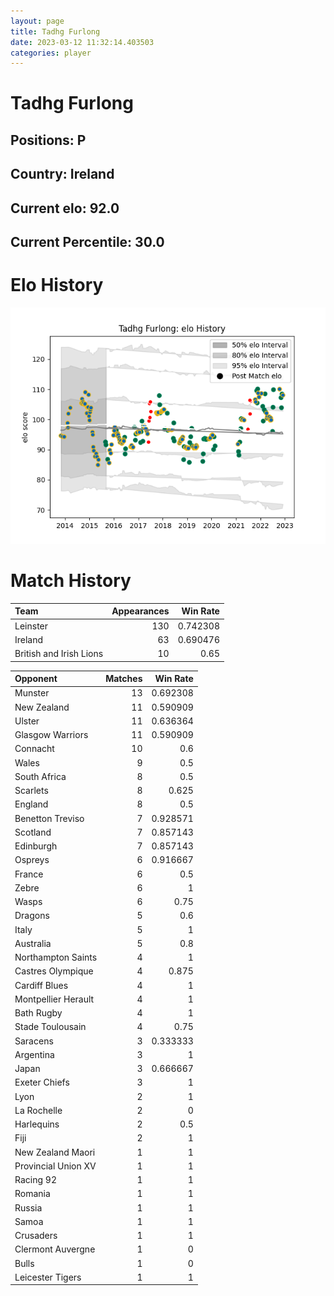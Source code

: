 ```yaml
---  
layout: page  
title: Tadhg Furlong  
date: 2023-03-12 11:32:14.403503  
categories: player  
---
```

# Tadhg Furlong

## Positions: P

## Country: Ireland

## Current elo: 92.0

## Current Percentile: 30.0

# Elo History


![elo history](history_TadhgFurlong.png)
# Match History


| Team                    |   Appearances |   Win Rate |
|:------------------------|--------------:|-----------:|
| Leinster                |           130 |   0.742308 |
| Ireland                 |            63 |   0.690476 |
| British and Irish Lions |            10 |   0.65     |

| Opponent            |   Matches |   Win Rate |
|:--------------------|----------:|-----------:|
| Munster             |        13 |   0.692308 |
| New Zealand         |        11 |   0.590909 |
| Ulster              |        11 |   0.636364 |
| Glasgow Warriors    |        11 |   0.590909 |
| Connacht            |        10 |   0.6      |
| Wales               |         9 |   0.5      |
| South Africa        |         8 |   0.5      |
| Scarlets            |         8 |   0.625    |
| England             |         8 |   0.5      |
| Benetton Treviso    |         7 |   0.928571 |
| Scotland            |         7 |   0.857143 |
| Edinburgh           |         7 |   0.857143 |
| Ospreys             |         6 |   0.916667 |
| France              |         6 |   0.5      |
| Zebre               |         6 |   1        |
| Wasps               |         6 |   0.75     |
| Dragons             |         5 |   0.6      |
| Italy               |         5 |   1        |
| Australia           |         5 |   0.8      |
| Northampton Saints  |         4 |   1        |
| Castres Olympique   |         4 |   0.875    |
| Cardiff Blues       |         4 |   1        |
| Montpellier Herault |         4 |   1        |
| Bath Rugby          |         4 |   1        |
| Stade Toulousain    |         4 |   0.75     |
| Saracens            |         3 |   0.333333 |
| Argentina           |         3 |   1        |
| Japan               |         3 |   0.666667 |
| Exeter Chiefs       |         3 |   1        |
| Lyon                |         2 |   1        |
| La Rochelle         |         2 |   0        |
| Harlequins          |         2 |   0.5      |
| Fiji                |         2 |   1        |
| New Zealand Maori   |         1 |   1        |
| Provincial Union XV |         1 |   1        |
| Racing 92           |         1 |   1        |
| Romania             |         1 |   1        |
| Russia              |         1 |   1        |
| Samoa               |         1 |   1        |
| Crusaders           |         1 |   1        |
| Clermont Auvergne   |         1 |   0        |
| Bulls               |         1 |   0        |
| Leicester Tigers    |         1 |   1        |